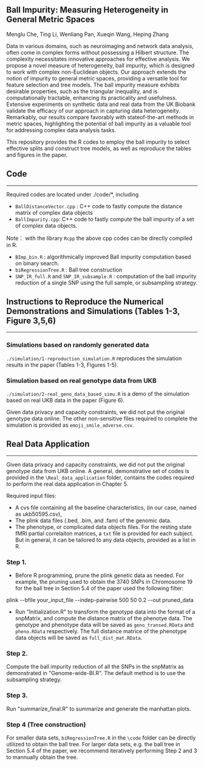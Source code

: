 ## Ball Impurity: Measuring Heterogeneity in General Metric Spaces

Menglu Che, Ting Li, Wenliang Pan, Xueqin Wang, Heping Zhang

Data in various domains, such as neuroimaging and network data analysis, often come in complex forms without possessing a Hilbert structure. The complexity necessitates innovative approaches for effective analysis. We propose a novel measure of heterogeneity, ball impurity, which is designed to work with complex non-Euclidean objects. Our approach extends the notion of impurity to general metric spaces, providing a versatile tool for feature selection and tree models. The ball impurity measure exhibits desirable properties, such as the triangular inequality, and is computationally tractable, enhancing its practicality and usefulness. Extensive experiments on synthetic data and real data from the UK Biobank validate the efficacy of our approach in capturing data heterogeneity. Remarkably, our results compare favorably with stateof-the-art methods in metric spaces, highlighting the potential of ball impurity as a valuable tool for addressing complex data analysis tasks.

This repository provides the R codes to employ the ball impurity to select effective splits and construct tree models, as well as reproduce the tables and figures in the paper. 


## Code
---------
Required codes are located under ./code/*, including 
* `BallDistanceVector.cpp` : C++ code to fastly compute the distance matrix of complex data objects
* `BallImpurity.cpp`: C++ code to fastly compute the ball impurity of a set of complex data objects.
  
Note： with the library `Rcpp` the above cpp codes can be directly compiled in R.

* `BImp_bin.R` : algorithmically improved Ball impurity computation based on binary search.
* `biRegressionTree.R` : Ball tree construction
* `SNP_IR_full.R` and `SNP_IR_subsample.R` : computation of the ball impurity reduction of a single SNP using the full sample, or subsampling strategy.


## Instructions to Reproduce the Numerical Demonstrations and Simulations (Tables 1-3, Figure 3,5,6)
--------
### Simulations based on randomly generated data
 `./simulation/1-reproduction_simulation.R` reproduces the simulation results in the paper (Tables 1-3, Figures 1-5). 

### Simulation based on real genotype data from UKB
`./simulation/2-real_geno_data_based_simu.R` is a demo of the simulation based on real UKB data in the paper (Figure 6). 

Given data privacy and capacity constraints, we did not put the original genotype data online. The other non-sensitive files required to complete the simulation is provided as `emoji_smile_adverse.csv`.

## Real Data Application
----
Given data privacy and capacity constraints, we did not put the original genotype data from UKB online. A general, demonstrative set of codes is provided in the `\Real_data_application` folder, contains the codes required to perform the real data application in Chapter 5. 

Required input files:
* A cvs file containing all the baseline characteristics, (in our case, named as ukb50595.csv),
* The plink data files (.bed, .bim, and .fam) of the genomic data.
* The phenotype, or complicated data objects files. For the resting state fMRI partial correlaiton matrices, a `txt` file is provided for each subject. But in general, it can be tailored to any data objects, provided as a list in R. 

### Step 1. 

* Before R programming, prune the plink genetic data as needed. For example, the pruning used to obtain the 3740 SNPs in Chromosome 19 for the ball tree in Section 5.4 of the paper used the following filter:

plink --bfile your_input_file --indep-pairwise 500 50 0.2 --out pruned_data

* Run "Initialization.R" to transform the genotype data into the format of a snpMatrix, and compute the distance matrix of the phenotye data. The genotype and phenotype data will be saved as `geno_transed.RData` and `pheno.RData` respectively. The full distance matrice of the phenotype data objects will be saved as `full_dist_mat.RData`.

### Step 2. 
Compute the ball impurity reduction of all the SNPs in the snpMatrix as demonstrated in "Genome-wide-BI.R". The default method is to use the subsampling strategy. 

### Step 3. 
Run "summarize_final.R" to summarize and generate the manhattan plots. 

### Step 4 (Tree construction)
For smaller data sets, `biRegressionTree.R` in the `\code` folder can be directly utilized to obtain the ball tree. For larger data sets, e.g. the ball tree in Section 5.4 of the paper, we recommend iteratively performing Step 2 and 3 to mannually obtain the tree. 
